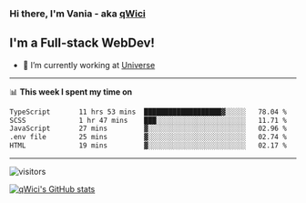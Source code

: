 ### Hi there, I'm Vania - aka [qWici][website]

## I'm a Full-stack WebDev!
- 🔭 I’m currently working at [Universe][universe]

---

📊 **This week I spent my time on**
<!--START_SECTION:waka-->

```txt
TypeScript       11 hrs 53 mins  ███████████████████▓░░░░░   78.04 %
SCSS             1 hr 47 mins    ███░░░░░░░░░░░░░░░░░░░░░░   11.71 %
JavaScript       27 mins         ▓░░░░░░░░░░░░░░░░░░░░░░░░   02.96 %
.env file        25 mins         ▓░░░░░░░░░░░░░░░░░░░░░░░░   02.74 %
HTML             19 mins         ▓░░░░░░░░░░░░░░░░░░░░░░░░   02.17 %
```

<!--END_SECTION:waka-->

---

![visitors](https://visitor-badge.glitch.me/badge?page_id=qWici)


[![qWici's GitHub stats](https://github-readme-stats.vercel.app/api?username=qWici)](https://github.com/qWici/github-readme-stats)

[website]: https://devkucher.com
[twitter]: https://twitter.com/KucherDev
[linkedin]: https://www.linkedin.com/in/ivankucher
[universe]: https://universeapps.limited
